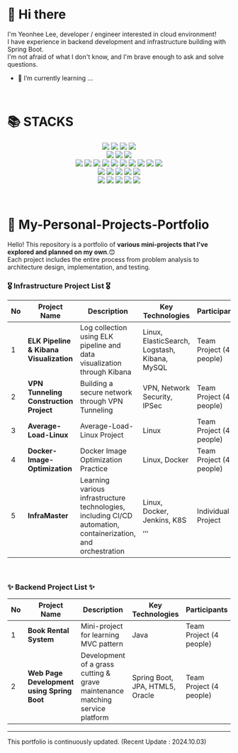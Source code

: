 # 👋 Hi there 
I'm Yeonhee Lee, developer / engineer interested in cloud environment! <br>
I have experience in backend development and infrastructure building with Spring Boot. <br>
I'm not afraid of what I don't know, and I'm brave enough to ask and solve questions. <br>
- 🌱 I’m currently learning ...
<br>

# 📚 STACKS</h1></div>

<div align=center> 
  <img src="https://img.shields.io/badge/C-A8B9CC?style=for-the-badge&logo=C&logoColor=white">
  <img src="https://img.shields.io/badge/Java-007396?style=for-the-badge&logo=Java&logoColor=white"> 
  <img src="https://img.shields.io/badge/Spring-6DB33F?style=for-the-badge&logo=Spring&logoColor=white"> 
  <img src="https://img.shields.io/badge/SpringBoot-6DB33F?style=for-the-badge&logo=SpringBoot&logoColor=white"> 
  <br>
  <img src="https://img.shields.io/badge/Redis-FF4438?style=for-the-badge&logo=Redis&logoColor=white">
  <img src="https://img.shields.io/badge/Oracle-F80000?style=for-the-badge&logo=Oracle&logoColor=white"> 
  <img src="https://img.shields.io/badge/MySQL-4479A1?style=for-the-badge&logo=MySQL&logoColor=white"> 
  <br>

  <img src="https://img.shields.io/badge/Linux-FCC624?style=for-the-badge&logo=linux&logoColor=black"> 
  <img src="https://img.shields.io/badge/VirtualBox-183A61?style=for-the-badge&logo=VirtualBox&logoColor=black"> 
  <img src="https://img.shields.io/badge/Docker-2496ED?style=for-the-badge&logo=Docker&logoColor=black"> 
  <img src="https://img.shields.io/badge/AmazonEC2-FF9900?style=for-the-badge&logo=AmazonEC2&logoColor=white"> 
  <img src="https://img.shields.io/badge/AmazonRDS-527FFF?style=for-the-badge&logo=AmazonRDS&logoColor=white"> 
  <img src="https://img.shields.io/badge/VMware-607078?style=for-the-badge&logo=VMware&logoColor=white">
  <img src="https://img.shields.io/badge/Cisco-1BA0D7?style=for-the-badge&logo=Cisco&logoColor=white">
  <img src="https://img.shields.io/badge/Kubernetes-326CE5?style=for-the-badge&logo=Kubernetes&logoColor=white">
  <img src="https://img.shields.io/badge/Jenkins-D24939?style=for-the-badge&logo=Jenkins&logoColor=white">
  <img src="https://img.shields.io/badge/Terraform-844FBA?style=for-the-badge&logo=Terraform&logoColor=white">
  <br>

  <img src="https://img.shields.io/badge/ElasticStack-005571?style=for-the-badge&logo=ElasticStack&logoColor=white">
  <img src="https://img.shields.io/badge/ElasticSearch-005571?style=for-the-badge&logo=ElasticSearch&logoColor=white">
  <img src="https://img.shields.io/badge/Kibana-005571?style=for-the-badge&logo=Kibana&logoColor=white">
  <img src="https://img.shields.io/badge/Logstash-005571?style=for-the-badge&logo=Logstash&logoColor=white">
  <img src="https://img.shields.io/badge/Filebeat-005571?style=for-the-badge&logo=Filebeat&logoColor=white">
  <br>

  <img src="https://img.shields.io/badge/Git-F05032?style=for-the-badge&logo=git&logoColor=white">
  <img src="https://img.shields.io/badge/Github-181717?style=for-the-badge&logo=github&logoColor=white">
  <img src="https://img.shields.io/badge/GithubActions-2088FF?style=for-the-badge&logo=GithubActions&logoColor=white">
  <img src="https://img.shields.io/badge/Notion-000000?style=for-the-badge&logo=notion&logoColor=white">
  <img src="https://img.shields.io/badge/Slack-4A154B?style=for-the-badge&logo=slack&logoColor=white">
  <br>
</div>
<br>
<br>

# 🤔 My-Personal-Projects-Portfolio
Hello! This repository is a portfolio of **various mini-projects that I've explored and planned on my own**.😊 <br>
Each project includes the entire process from problem analysis to architecture design, implementation, and testing.
<br>
### 🎖️ Infrastructure Project List 🎖️
| No | Project Name | Description | Key Technologies | Participants | Link | Date |
|----|--------------|-------------|-------------------|--------------|------|------|
| 1  | **ELK Pipeline & Kibana Visualization** | Log collection using ELK pipeline and data visualization through Kibana | Linux, ElasticSearch, Logstash, Kibana, MySQL | Team Project (4 people) | [GitHub Link](https://github.com/isshomin/Woori_FISA_elk_titanic) | 2024-07-29 |
| 2  | **VPN Tunneling Construction Project** | Building a secure network through VPN Tunneling | VPN, Network Security, IPSec | Team Project (4 people) | [GitHub Link](https://github.com/WooLockVLock/VPNTunneling) | 2024-09-13 |
| 3  | **Average-Load-Linux** | Average-Load-Linux Project | Linux | Team Project (4 people) | [GitHub Link](https://github.com/haewoni/Average-Load-Linux) | 2024-09-23 |
| 4  | **Docker-Image-Optimization** | Docker Image Optimization Practice | Linux, Docker | Team Project (4 people) | [GitHub Link](https://github.com/haewoni/Docker-Image-Optimization) | 2024-09-24 |
| 5  | **InfraMaster** | Learning various infrastructure technologies, including CI/CD automation, containerization, and orchestration | Linux, Docker, Jenkins, K8S ,,, | Individual Project | [Notion Link](https://rapid-bush-206.notion.site/241001-CI-CD-Minikube-112fb022fe8180f9bac1e89a7351ec78?pvs=4) | 2024-09-30 |

<br>

### ✨ Backend Project List ✨
| No | Project Name | Description | Key Technologies | Participants | Link | Date |
|----|--------------|-------------|-------------------|--------------|------|------|
| 1  | **Book Rental System** | Mini-project for learning MVC pattern | Java | Team Project (4 people) | [GitHub Link](https://github.com/LeeYeonhee-00/fisa3Library) | 2024-07-12 |
| 2  | **Web Page Development using Spring Boot** | Development of a grass cutting & grave maintenance matching service platform | Spring Boot, JPA, HTML5, Oracle | Team Project (4 people) | [GitHub Link](https://github.com/LeeYeonhee-00/AncestorLove) | 2024-08-13 ~ |

---
This portfolio is continuously updated. (Recent Update : 2024.10.03)
